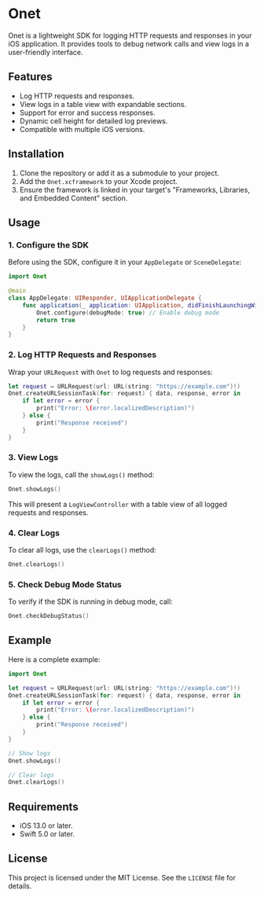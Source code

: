 # Onet

Onet is a lightweight SDK for logging HTTP requests and responses in your iOS application. It provides tools to debug network calls and view logs in a user-friendly interface.

## Features

- Log HTTP requests and responses.
- View logs in a table view with expandable sections.
- Support for error and success responses.
- Dynamic cell height for detailed log previews.
- Compatible with multiple iOS versions.

## Installation

1. Clone the repository or add it as a submodule to your project.
2. Add the `Onet.xcframework` to your Xcode project.
3. Ensure the framework is linked in your target's "Frameworks, Libraries, and Embedded Content" section.

## Usage

### 1. Configure the SDK

Before using the SDK, configure it in your `AppDelegate` or `SceneDelegate`:

```swift
import Onet

@main
class AppDelegate: UIResponder, UIApplicationDelegate {
    func application(_ application: UIApplication, didFinishLaunchingWithOptions launchOptions: [UIApplication.LaunchOptionsKey: Any]?) -> Bool {
        Onet.configure(debugMode: true) // Enable debug mode
        return true
    }
}
```

### 2. Log HTTP Requests and Responses

Wrap your `URLRequest` with `Onet` to log requests and responses:

```swift
let request = URLRequest(url: URL(string: "https://example.com")!)
Onet.createURLSessionTask(for: request) { data, response, error in
    if let error = error {
        print("Error: \(error.localizedDescription)")
    } else {
        print("Response received")
    }
}
```

### 3. View Logs

To view the logs, call the `showLogs()` method:

```swift
Onet.showLogs()
```

This will present a `LogViewController` with a table view of all logged requests and responses.

### 4. Clear Logs

To clear all logs, use the `clearLogs()` method:

```swift
Onet.clearLogs()
```

### 5. Check Debug Mode Status

To verify if the SDK is running in debug mode, call:

```swift
Onet.checkDebugStatus()
```

## Example

Here is a complete example:

```swift
import Onet

let request = URLRequest(url: URL(string: "https://example.com")!)
Onet.createURLSessionTask(for: request) { data, response, error in
    if let error = error {
        print("Error: \(error.localizedDescription)")
    } else {
        print("Response received")
    }
}

// Show logs
Onet.showLogs()

// Clear logs
Onet.clearLogs()
```

## Requirements

- iOS 13.0 or later.
- Swift 5.0 or later.

## License

This project is licensed under the MIT License. See the `LICENSE` file for details.

